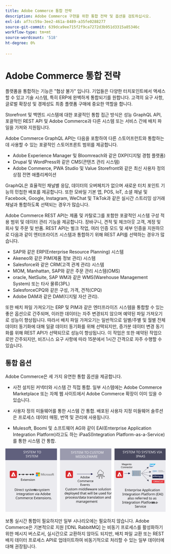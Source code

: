 ```yaml
---
title: Adobe Commerce 통합 전략
description: Adobe Commerce 구현을 위한 통합 전략 및 옵션을 검토하십시오.
exl-id: af7cc59a-3ee2-461a-8489-a35fe0288277
source-git-commit: 639dca9ee715f2f9ca7272d3b951d3315a85346c
workflow-type: tm+mt
source-wordcount: '518'
ht-degree: 0%

---
```


# Adobe Commerce 통합 전략

플랫폼을 통합하는 기능은 &quot;협상 불가&quot; 입니다. 기업들은 다양한 터치포인트에서 액세스할 수 있고 기술 시스템, 특히 ERP에 완벽하게 통합되기를 원합니다. 고객의 요구 사항, 글로벌 확장성 및 경제성도 최종 플랫폼 구매에 중요한 역할을 합니다.

Storefront 및 백엔드 시스템에 대한 포괄적인 통합 접근 방식은 성능 GraphQL API, 포괄적인 REST API 및 Adobe Commerce과 다른 시스템 또는 서비스 간에 배치 파일을 가져와 지원됩니다.

Adobe Commerce GraphQL API는 다음을 포함하여 다른 스토어프런트와 통합하는 데 사용할 수 있는 포괄적인 스토어프론트 범위를 제공합니다.

- Adobe Experience Manager 및 Bloomreach와 같은 DXP(디지털 경험 플랫폼)
- Drupal 및 WordPress와 같은 CMS(콘텐츠 관리 시스템)
- Adobe Commerce, PWA Studio 및 Value Storefront와 같은 최신 사용자 정의 상점 전면 애플리케이션

GraphQL은 효율적인 채널별 응답, 데이터의 오버페치가 없으며 새로운 터치 포인트 기능의 민첩한 배포를 제공합니다. 또한 모바일 기본 앱, POS, IoT, 소셜 채널 및 Facebook, Google, Instagram, WeChat 및 TikTok과 같은 실시간 스트리밍 상거래 채널과 통합하도록 선택되는 경우가 많습니다.

Adobe Commerce REST API는 제품 및 카탈로그를 포함한 포괄적인 시스템 구성 적용 범위 및 데이터 관리 기능을 제공합니다. 장바구니, 견적 및 체크아웃 고객, 계정 및 회사 및 주문 및 반품. REST API는 벌크 작업, 여러 인증 모드 및 세부 인증을 지원하므로 다음과 같이 엔터프라이즈 시스템과 통합하기 위해 REST API를 선택하는 경우가 많습니다.

- SAP와 같은 ERP(Enterprise Resource Planning) 시스템
- Akeneo와 같은 PIM(제품 정보 관리) 시스템
- Salesforce와 같은 CRM(고객 관계 관리) 시스템
- MOM, Manhattan, SAP와 같은 주문 관리 시스템(OMS)
- oracle, NetSuite, SAP WM과 같은 WMS(Warehouse Management System) 또는 타사 물류(3PL)
- SalesforceCPQ와 같은 구성, 가격, 견적(CPQ)
- Adobe DAM과 같은 DAM(디지털 자산 관리).

또한 배치 파일 가져오기는 ERP 및 PIM과 같은 엔터프라이즈 시스템을 통합할 수 있는 좋은 옵션으로 간주되며, 이러한 데이터는 자주 변경되지 않으며 예약된 파일 가져오기로 성능이 향상됩니다. 따라서 배치 파일 가져오기는 일반적으로 일별/주별 및 월별 전체 데이터 동기화에 대해 일괄 데이터 동기화를 위해 선택되지만, 증가분 데이터 변경 동기화를 위해 REST API가 선택되므로 성능이 향상됩니다. 이 작업은 또한 예약된 작업으로만 간주되지만, 비즈니스 요구 사항에 따라 15분에서 1시간 간격으로 자주 수행할 수 있습니다.

## 통합 옵션

Adobe Commerce은 세 가지 유연한 통합 옵션을 제공합니다.

- 사전 설치된 커넥터와 시스템 간 직접 통합. 일부 시스템에는 Adobe Commerce Marketplace 또는 자체 웹 사이트에서 Adobe Commerce 확장이 이미 있을 수 있습니다.

- 사용자 정의 미들웨어를 통한 시스템 간 통합. 배포된 사용자 지정 미들웨어 솔루션은 프로세스 데이터 매핑, 번역 및 관리에 사용됩니다.

- Mulesoft, Boomi 및 소프트웨어 AG와 같이 EAI(Enterprise Application Integration Platform)라고도 하는 iPaaS(Integration Platform-as-a-Service)를 통한 시스템 간 통합.

![Adobe Commerce 통합 옵션](../../assets/playbooks/integration-options.svg)

보통 실시간 통합이 필요하지만 일부 시나리오에는 필요하지 않습니다. Adobe Commerce은 기본적으로 지원 [!DNL RabbitMQ] 는 비동기 프로세스를 활성화하기 위한 메시지 버스로서, 실시간으로 교환하지 않아도 되지만, 배치 파일 교환 또는 REST 배치 데이터 프로세스 API로 업데이트하여 비동기적으로 처리할 수 있는 일부 데이터에 대해 권장됩니다.
